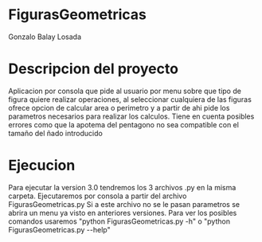 # FigurasGeometricas

Gonzalo Balay Losada

# Descripcion del proyecto

Aplicacion por consola que pide al usuario por menu sobre que tipo de figura quiere realizar operaciones, al seleccionar cualquiera de las figuras 
ofrece opcion de calcular area o perimetro y a partir de ahi pide los parametros necesarios para realizar los calculos. Tiene en cuenta posibles errores como que la apotema del pentagono no sea compatible con el tamaño del ñado introducido

# Ejecucion

Para ejecutar la version 3.0 tendremos los 3 archivos .py en la misma carpeta. Ejecutaremos por consola a partir del archivo FigurasGeometricas.py
Si a este archivo no se le pasan parametros se abrira un menu ya visto en anteriores versiones. Para ver los posibles comandos usaremos "python FigurasGeometricas.py -h" o "python FigurasGeometricas.py --help"
